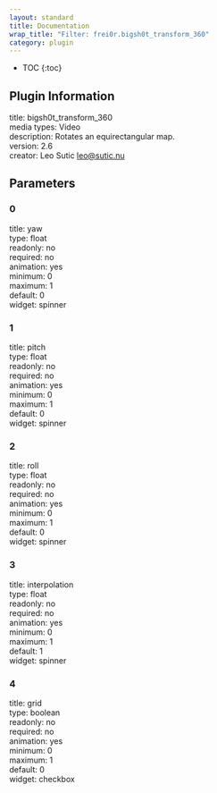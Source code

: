 ```yaml
---
layout: standard
title: Documentation
wrap_title: "Filter: frei0r.bigsh0t_transform_360"
category: plugin
---
```

* TOC
{:toc}

## Plugin Information

title: bigsh0t_transform_360  
media types:
Video  
description: Rotates an equirectangular map.  
version: 2.6  
creator: Leo Sutic <leo@sutic.nu>  

## Parameters

### 0

title: yaw    
type: float  
readonly: no  
required: no  
animation: yes  
minimum: 0  
maximum: 1  
default: 0  
widget: spinner  

### 1

title: pitch    
type: float  
readonly: no  
required: no  
animation: yes  
minimum: 0  
maximum: 1  
default: 0  
widget: spinner  

### 2

title: roll    
type: float  
readonly: no  
required: no  
animation: yes  
minimum: 0  
maximum: 1  
default: 0  
widget: spinner  

### 3

title: interpolation    
type: float  
readonly: no  
required: no  
animation: yes  
minimum: 0  
maximum: 1  
default: 1  
widget: spinner  

### 4

title: grid    
type: boolean  
readonly: no  
required: no  
animation: yes  
minimum: 0  
maximum: 1  
default: 0  
widget: checkbox  

